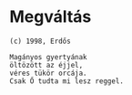 # Megváltás

`(c) 1998, Erdős`

```
Magányos gyertyának
öltözött az éjjel,
véres tükör orcája.
Csak Ő tudta mi lesz reggel.
```
